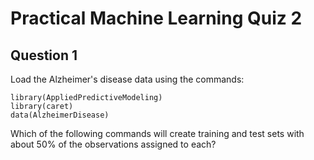 # Practical Machine Learning Quiz 2

## Question 1
Load the Alzheimer's disease data using the commands:
```
library(AppliedPredictiveModeling)
library(caret)
data(AlzheimerDisease)
```
Which of the following commands will create training and test sets with about 50% of the observations assigned to each?
